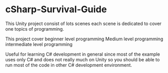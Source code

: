 # cSharp-Survival-Guide
This Unity project consist of lots scenes each scene is dedicated to cover one topics of programming.

This project cover 
beginner level programming
Medium level programming
intermediate level programming

Useful for learning C# development in general since most of the example uses only C# and does not really much on Unity so you should be able to run most of the code in other C# development environment.
